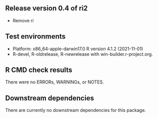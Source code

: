 ## Release version 0.4 of ri2
* Remove ri

## Test environments
* Platform: x86_64-apple-darwin17.0  R version 4.1.2 (2021-11-01)
* R-devel, R-oldrelease, R-newrelease with win-builder.r-project.org.

## R CMD check results
There were no ERRORs, WARNINGs, or NOTES.

## Downstream dependencies
There are currently no downstream dependencies for this package.

